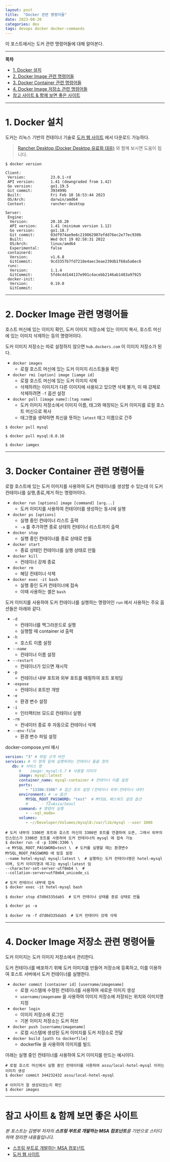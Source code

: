 ```yaml
---
layout: post
title:  "Docker 관련 명령어들"
date: 2023-08-20
categories: dev
tags: devops docker docker-commands  
---
```


이 포스트에서는 도커 관련 명령어들에 대해 알아본다.   

---

**목차**

<!-- TOC -->
* [1. Docker 설치](#1-docker-설치)
* [2. Docker Image 관련 명령어들](#2-docker-image-관련-명령어들)
* [3. Docker Container 관련 명령어들](#3-docker-container-관련-명령어들)
* [4. Docker Image 저장소 관련 명령어들](#4-docker-image-저장소-관련-명령어들)
* [참고 사이트 & 함께 보면 좋은 사이트](#참고-사이트--함께-보면-좋은-사이트)
<!-- TOC -->

---

# 1. Docker 설치

도커는 리눅스 기반의 컨테이너 기술로 [도커 웹 사이트](https://docs.docker.com/) 에서 다운로드 가능하다.  

> [Rancher Desktop (Docker Desktop 유료화 대응)](https://assu10.github.io/dev/2022/02/02/rancher-desktop/) 와 함께 보시면 도움이 됩니다.

```shell
$ docker version

Client:
 Version:           23.0.1-rd
 API version:       1.41 (downgraded from 1.42)
 Go version:        go1.19.5
 Git commit:        393499b
 Built:             Fri Feb 10 16:53:44 2023
 OS/Arch:           darwin/amd64
 Context:           rancher-desktop

Server:
 Engine:
  Version:          20.10.20
  API version:      1.41 (minimum version 1.12)
  Go version:       go1.18.7
  Git commit:       03df974ae9e6c219862907efdd76ec2e77ec930b
  Built:            Wed Oct 19 02:58:31 2022
  OS/Arch:          linux/amd64
  Experimental:     false
 containerd:
  Version:          v1.6.8
  GitCommit:        9cd3357b7fd7218e4aec3eae239db1f68a5a6ec6
 runc:
  Version:          1.1.4
  GitCommit:        5fd4c4d144137e991c4acebb2146ab1483a97925
 docker-init:
  Version:          0.19.0
  GitCommit:
```

---

# 2. Docker Image 관련 명령어들

호스트 머신에 있는 이미지 확인, 도커 이미지 저장소에 있는 이미지 복사, 호스트 머신에 있는 이미지 삭제하는 등의 명령어이다.

도커 이미지 저장소는 따로 설정하지 않으면 `hub.dockers.com` 이 이미지 저장소가 된다.

- `docker images`
  - 로컬 호스트 머신에 있는 도커 이미지 리스트들을 확인
- `docker rmi [option] image [iamge id]`
  - 로컬 호스트 머신에 있는 도커 이미지 삭제
  - 삭제하려는 이미지가 다른 이미지에 사용되고 있으면 삭제 불가, 이 때 강제로 삭제하려면 `-f` 옵션 설정
- `docker pull [image name]:[tag name]`
  - 도커 이미지 저장소에서 이미지 이름, 태그와 매칭되는 도커 이미지를 로컬 호스트 머신으로 복사
  - 태그명을 생략하면 최신을 뜻하는 `latest` 태그 이름으로 간주

```shell
$ docker pull mysql

$ docker pull mysql:8.0.16

$ docker iamges 
```

---

# 3. Docker Container 관련 명령어들

로컬 호스트에 있는 도커 이미지를 사용하여 도커 컨테이너를 생성할 수 있는데 이 도커 컨테이너를 실행,종료,제거 하는 명령어이다.

- `docker run [options] image [command] [arg...]`
  - 도커 이미지를 사용하여 컨테이터를 생성하는 동시에 실행
- `docker ps [options]`
  - 실행 중인 컨테이너 리스트 출력
  - `-a` 를 추가하면 종료 상태의 컨테이너 리스트까지 출력
- `docker stop`
  - 실행 중인 컨테이너를 종료 상태로 만듦 
- `docker start`
  - 종료 상태인 컨테이너를 실행 상태로 만듦
- `docker kill`
  - 컨테이너 강제 종료
- `docker rm`
  - 해당 컨테이너 삭제
- `docker exec -it bash`
  - 실행 중인 도커 컨테이너에 접속
  - 이때 사용하는 셸은 `bash`

도커 이미지를 사용하여 도커 컨테이너를 실행하는 명령어인 `run` 에서 사용하는 주요 옵션들은 아래와 같다.

- `-d`
  - 컨테이너를 백그라운드로 실행
  - 실행할 때 container id 출력
- `-h`
  - 호스트 이름 설정
- `--name`
  - 컨테이너 이름 설정
- `--restart`
  - 컨테이너가 있으면 재시작
- `-p`
  - 컨테이너 내부 포트와 외부 포트를 매핑하여 포트 포워딩
- `-expose`
  - 컨테이너 포트만 개방
- `-e`
  - 환경 변수 설정
- `-i`
  - 인터랙티브 모드로 컨테이너 실행
- `-rm`
  - 컨네이터 종료 후 자동으로 컨테이너 삭제
- `--env-file`
  - 환경 변수 파일 설정

docker-compose.yml 예시
```yaml
version: "3" # 파일 규격 버전
services: # 이 항목 밑에 실행하려는 컨테이너 들을 정의
   db: # 서비스 명
      #    image: mysql:5.7 # 사용할 이미지
      image: mysql:latest
      container_name: mysql-container # 컨테이너 이름 설정
      ports:
         - "13306:3306" # 접근 포트 설정 (컨테이너 외부:컨테이너 내부)
      environment: # -e 옵션
         MYSQL_ROOT_PASSWORD: "test"  # MYSQL 패스워드 설정 옵션
         #      - TZ=Asia/Seoul
      command: # 명령어 실행
         - --sql_mode=
      volumes:
         - ~//Developer/Volumes/mysql8:/var/lib/mysql --user 1000
```

```shell
# 도커 내부의 3306번 포트와 호스트 머신의 3306번 포트를 연결하여 오픈, 그래서 외부의 인스턴스가 3306번 포트를 사용하여 도커 컨테이너의 mysql 에 접속 가능
$ docker run -d -p 3306:3306 \  
-e MYSQL_ROOT_PASSWORD=test \  # 도커를 실행할 때는 환경변수 MYSQL_ROOT_PASSWORD 에 암호 설정 
--name hotel-mysql mysql:latest \  # 실행하는 도커 컨테이너명은 hotel-mysql 이며, 도커 이미지명과 태그는 mysql:latest 임
--character-set-server-utf8mb4 \  #  
--collation-server=utf8mb4_unicode_ci

# 도커 컨테이너 내부에 접속
$ docker exec -it hotel-mysql bash

$ docker stop d7d0d335dab5  # 도커 컨테이너 상태를 종료 상태로 만듦

$ docker ps -a 

$ docker rm -f d7d0d335dab5  # 도커 컨테이터 강제 삭제
```

---

# 4. Docker Image 저장소 관련 명령어들

도커 이미지는 도커 이미지 저장소에서 관리한다.

도커 컨테이너를 배포하기 위해 도커 이미지를 만들어 저장소에 등록하고, 이를 이용하여 호스트 서버에서 도커 컨테이너를 실행한다.

- `docker commit [container id] [username/imagename]`
  - 로컬 시스템에 수정된 컨테이너를 사용하여 새로운 이미지 생성
  - `username/imagename` 을 사용하여 이미지 저장소에 저장되는 위치와 이미지명 지정
- `docker login`
  - 이미지 저장소에 로그인
  - 기본 이미지 저장소는 도커 허브
- `docker push [username/imagename]`
  - 로컬 시스템에 생성된 도커 이미지를 도커 저장소로 전달
- `docker build [path to dockerfile]`
  - dockerfile 을 사용하여 이미지를 빌드

아래는 실행 중인 컨테이너를 사용하여 도커 이미지를 만드는 예시이다.
```shell
# 로컬 호스트 머신에서 실행 중인 컨테이터를 사용하여 assu/local-hotel-mysql 이라는 이미지 생성
$ docker commit 344232432 assu/local-hotel-mysql

# 이미지가 잘 생성되었는지 확인
$ docker images
```

---

# 참고 사이트 & 함께 보면 좋은 사이트

*본 포스트는 김병부 저자의 **스프링 부트로 개발하는 MSA 컴포넌트**를 기반으로 스터디하며 정리한 내용들입니다.*

* [스프링 부트로 개발하는 MSA 컴포넌트](https://www.yes24.com/Product/Goods/115306377)
* [도커 웹 사이트](https://docs.docker.com/)